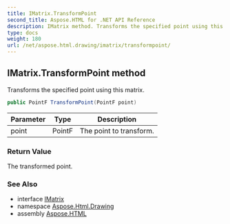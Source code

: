 ```yaml
---
title: IMatrix.TransformPoint
second_title: Aspose.HTML for .NET API Reference
description: IMatrix method. Transforms the specified point using this matrix
type: docs
weight: 180
url: /net/aspose.html.drawing/imatrix/transformpoint/
---
```

## IMatrix.TransformPoint method

Transforms the specified point using this matrix.

```csharp
public PointF TransformPoint(PointF point)
```

| Parameter | Type | Description |
| --- | --- | --- |
| point | PointF | The point to transform. |

### Return Value

The transformed point.

### See Also

* interface [IMatrix](../)
* namespace [Aspose.Html.Drawing](../../../aspose.html.drawing/)
* assembly [Aspose.HTML](../../../)
